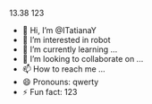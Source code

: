 13.38
123
- 👋 Hi, I’m @ITatianaY
- 👀 I’m interested in robot
- 🌱 I’m currently learning ...
- 💞️ I’m looking to collaborate on ...
- 📫 How to reach me ...
- 😄 Pronouns: qwerty
- ⚡ Fun fact: 123

<!---
ITatianaY/ITatianaY is a ✨ special ✨ repository because its `README.md` (this file) appears on your GitHub profile.
You can click the Preview link to take a look at your changes.
--->
